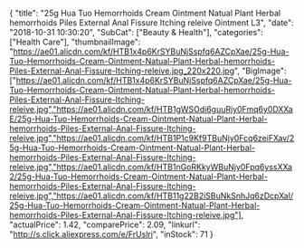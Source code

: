 {
	"title": "25g Hua Tuo Hemorrhoids Cream Ointment Natual Plant Herbal hemorrhoids Piles External Anal Fissure Itching releive Ointment L3",
	"date": "2018-10-31 10:30:20",
	"SubCat": ["Beauty & Health"],
	"categories": ["Health Care"],
	"thumbnailImage": "https://ae01.alicdn.com/kf/HTB1x4p6KrSYBuNjSspfq6AZCpXae/25g-Hua-Tuo-Hemorrhoids-Cream-Ointment-Natual-Plant-Herbal-hemorrhoids-Piles-External-Anal-Fissure-Itching-releive.jpg_220x220.jpg",
	"BigImage": ["https://ae01.alicdn.com/kf/HTB1x4p6KrSYBuNjSspfq6AZCpXae/25g-Hua-Tuo-Hemorrhoids-Cream-Ointment-Natual-Plant-Herbal-hemorrhoids-Piles-External-Anal-Fissure-Itching-releive.jpg","https://ae01.alicdn.com/kf/HTB1gWSOdi6guuRjy0Fmq6y0DXXaE/25g-Hua-Tuo-Hemorrhoids-Cream-Ointment-Natual-Plant-Herbal-hemorrhoids-Piles-External-Anal-Fissure-Itching-releive.jpg","https://ae01.alicdn.com/kf/HTB1P1c9Kf9TBuNjy0Fcq6zeiFXav/25g-Hua-Tuo-Hemorrhoids-Cream-Ointment-Natual-Plant-Herbal-hemorrhoids-Piles-External-Anal-Fissure-Itching-releive.jpg","https://ae01.alicdn.com/kf/HTB1nGoRKkyWBuNjy0Fpq6yssXXa2/25g-Hua-Tuo-Hemorrhoids-Cream-Ointment-Natual-Plant-Herbal-hemorrhoids-Piles-External-Anal-Fissure-Itching-releive.jpg","https://ae01.alicdn.com/kf/HTB11g22B2iSBuNkSnhJq6zDcpXaI/25g-Hua-Tuo-Hemorrhoids-Cream-Ointment-Natual-Plant-Herbal-hemorrhoids-Piles-External-Anal-Fissure-Itching-releive.jpg"],
	"actualPrice": 1.42,
	"comparePrice": 2.09,
	"linkurl": "http://s.click.aliexpress.com/e/FrUslri",
	"inStock": 71
}
